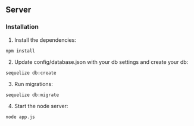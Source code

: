 ## Server

### Installation

1. Install the dependencies:

  `npm install`

2. Update config/database.json with your db settings and create your db:

  `sequelize db:create`

3. Run migrations:

  `sequelize db:migrate`

4. Start the node server:

  `node app.js`
